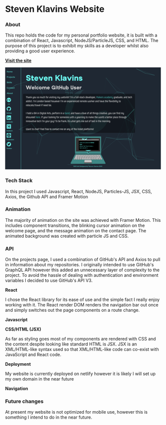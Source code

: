 # Steven Klavins Website

### About 

This repo holds the code for my personal portfolio website, it is built with a combination of React, Javascript, NodeJS/ParticleJS, CSS, and HTML. The purpose of this project is to exhibit my skills as a developer whilst also providing a good user experience.

**[Visit the site](https://steven-klavins.netlify.app/)**

![](/README_Screenshot.png)


### Tech Stack

In this project I used Javascript, React, NodeJS, Particles-JS, JSX, CSS, Axios, the Github API and Framer Motion

### Animation

The majority of animation on the site was achieved with Framer Motion. This includes component transitions, the blinking cursor animation on the welcome page, and the message animation on the contact page. The animated background was created with particle JS and CSS.

### API

On the projects page, I used a combination of GitHub's API and Axios to pull in information about my repositories. I originally intended to use GitHub's GraphQL API however this added an unnecessary layer of complexity to the project. To avoid the hassle of dealing with authentication and environment variables I decided to use GitHub's API V3.

**React**

I chose the React library for its ease of use and the simple fact I really enjoy working with it. The React render DOM renders the navigation bar out once and simply switches out the page components on a route change.

**Javascript**

**CSS/HTML (JSX)**

As far as styling goes most of my components are rendered with CSS and the content despite looking like standard HTML is JSX. JSX is an XML/HTML-like syntax used so that XML/HTML-like code can co-exist with JavaScript and React code.

**Deployment** 

My website is currently deployed on netlify however it is likely I will set up my own domain in the near future 

**Navigation** 

### Future changes

At present my website is not optimized for mobile use, however this is something I intend to do in the near future.
